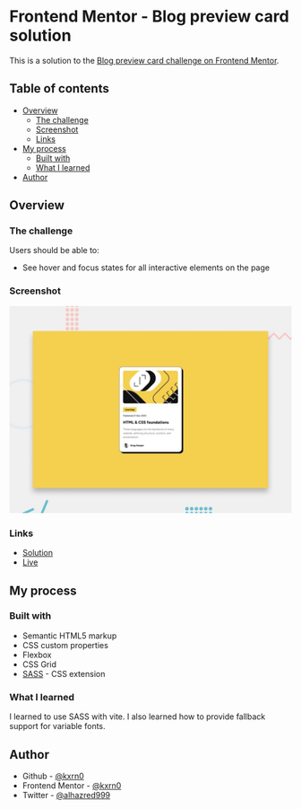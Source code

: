 # Frontend Mentor - Blog preview card solution

This is a solution to the [Blog preview card challenge on Frontend Mentor](https://www.frontendmentor.io/challenges/blog-preview-card-ckPaj01IcS).

## Table of contents

- [Overview](#overview)
  - [The challenge](#the-challenge)
  - [Screenshot](#screenshot)
  - [Links](#links)
- [My process](#my-process)
  - [Built with](#built-with)
  - [What I learned](#what-i-learned)
- [Author](#author)

## Overview

### The challenge

Users should be able to:

- See hover and focus states for all interactive elements on the page

### Screenshot

![](./shot.jpg)

### Links

- [Solution](https://github.com/kxrn0/blog_preview_card)
- [Live](https://kxrn0.github.io/fem_blog_preview_card/)

## My process

### Built with

- Semantic HTML5 markup
- CSS custom properties
- Flexbox
- CSS Grid
- [SASS](https://sass-lang.com/) - CSS extension

### What I learned

I learned to use SASS with vite. I also learned how to provide fallback support for variable fonts.

## Author

- Github - [@kxrn0](https://github.com/kxrn0)
- Frontend Mentor - [@kxrn0](https://www.frontendmentor.io/profile/kxrn0)
- Twitter - [@alhazred999](https://www.twitter.com/alhazred999)

